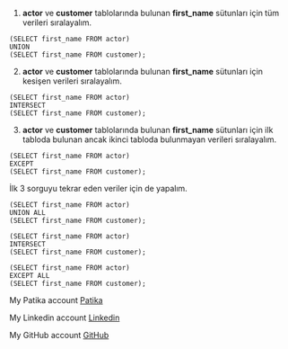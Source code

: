 1. **actor** ve **customer** tablolarında bulunan **first_name** sütunları için tüm verileri sıralayalım.
```
(SELECT first_name FROM actor)
UNION
(SELECT first_name FROM customer);
```
2. **actor** ve **customer** tablolarında bulunan **first_name** sütunları için kesişen verileri sıralayalım.
```
(SELECT first_name FROM actor)
INTERSECT
(SELECT first_name FROM customer);
```
3. **actor** ve **customer** tablolarında bulunan **first_name** sütunları için ilk tabloda bulunan ancak ikinci tabloda bulunmayan verileri sıralayalım.
```
(SELECT first_name FROM actor)
EXCEPT
(SELECT first_name FROM customer);
```
İlk 3 sorguyu tekrar eden veriler için de yapalım.
```
(SELECT first_name FROM actor)
UNION ALL
(SELECT first_name FROM customer);

(SELECT first_name FROM actor)
INTERSECT
(SELECT first_name FROM customer);

(SELECT first_name FROM actor)
EXCEPT ALL
(SELECT first_name FROM customer);

```

My Patika account [Patika](https://academy.patika.dev/profile)

My Linkedin account [Linkedin](https://www.linkedin.com/in/cihangr/)

My GitHub account [GitHub](https://github.com/cihangr)